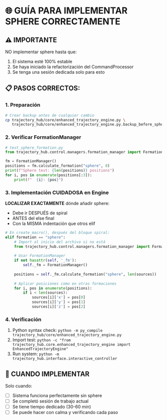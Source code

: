 # 🌐 GUÍA PARA IMPLEMENTAR SPHERE CORRECTAMENTE

## ⚠️ IMPORTANTE
NO implementar sphere hasta que:
1. El sistema esté 100% estable
2. Se haya iniciado la refactorización del CommandProcessor
3. Se tenga una sesión dedicada solo para esto

## 📋 PASOS CORRECTOS:

### 1. Preparación
```bash
# Crear backup antes de cualquier cambio
cp trajectory_hub/core/enhanced_trajectory_engine.py \
   trajectory_hub/core/enhanced_trajectory_engine.py.backup_before_sphere
```

### 2. Verificar FormationManager
```python
# test_sphere_formation.py
from trajectory_hub.control.managers.formation_manager import FormationManager

fm = FormationManager()
positions = fm.calculate_formation("sphere", 8)
print(f"Sphere test: {len(positions)} positions")
for i, pos in enumerate(positions[:3]):
    print(f"  {i}: {pos}")
```

### 3. Implementación CUIDADOSA en Engine

**LOCALIZAR EXACTAMENTE** dónde añadir sphere:
- Debe ir DESPUÉS de spiral
- ANTES del else final
- Con la MISMA indentación que otros elif

```python
# En create_macro(), después del bloque spiral:
elif formation == "sphere":
    # Import al inicio del archivo si no está
    from trajectory_hub.control.managers.formation_manager import FormationManager
    
    # Usar FormationManager
    if not hasattr(self, '_fm'):
        self._fm = FormationManager()
    
    positions = self._fm.calculate_formation("sphere", len(sources))
    
    # Aplicar posiciones como en otras formaciones
    for i, pos in enumerate(positions):
        if i < len(sources):
            sources[i]['x'] = pos[0]
            sources[i]['y'] = pos[1]
            sources[i]['z'] = pos[2]
```

### 4. Verificación
1. Python syntax check: `python -m py_compile trajectory_hub/core/enhanced_trajectory_engine.py`
2. Import test: `python -c "from trajectory_hub.core.enhanced_trajectory_engine import EnhancedTrajectoryEngine"`
3. Run system: `python -m trajectory_hub.interface.interactive_controller`

## 🎯 CUANDO IMPLEMENTAR
Solo cuando:
- [ ] Sistema funciona perfectamente sin sphere
- [ ] Se completó sesión de trabajo actual
- [ ] Se tiene tiempo dedicado (30-60 min)
- [ ] Se puede hacer con calma y verificando cada paso
